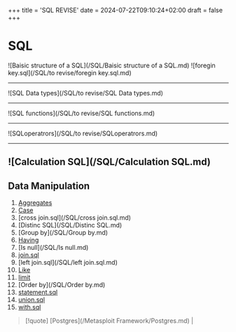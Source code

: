 +++
title = 'SQL REVISE'
date = 2024-07-22T09:10:24+02:00
draft = false
+++

# SQL
![Baisic structure of a SQL](/SQL/Baisic structure of a SQL.md)
![foregin key.sql](/SQL/to revise/foregin key.sql.md)

--- 
![SQL Data types](/SQL/to revise/SQL Data types.md)

---
![SQL functions](/SQL/to revise/SQL functions.md)

---
![SQLoperatrors](/SQL/to revise/SQLoperatrors.md)

---

![Calculation SQL](/SQL/Calculation SQL.md)
---

## Data Manipulation
1. [Aggregates](/SQL/Aggregates.md)
2. [Case](/SQL/Case.md)
3. [cross join.sql](/SQL/cross join.sql.md)
4. [Distinc SQL](/SQL/Distinc SQL.md)
5. [Group by](/SQL/Group by.md)
6. [Having](/SQL/Having.md)
7. [Is null](/SQL/Is null.md)
8. [join.sql](/SQL/join.sql.md)
9. [left join.sql](/SQL/left join.sql.md)
10. [Like](/SQL/Like.md)
11. [limit](/SQL/limit.md)
12. [Order by](/SQL/Order by.md)
13. [statement.sql](/SQL/statement.sql.md)
14. [union.sql](/SQL/union.sql.md)
15. [with.sql](/SQL/with.sql.md)
>[!quote] [Postgres](/Metasploit Framework/Postgres.md) | 


